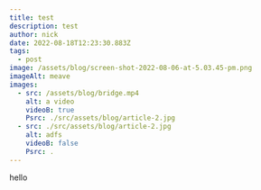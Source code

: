 ```yaml
---
title: test
description: test
author: nick
date: 2022-08-18T12:23:30.883Z
tags:
  - post
image: /assets/blog/screen-shot-2022-08-06-at-5.03.45-pm.png
imageAlt: meave
images:
  - src: /assets/blog/bridge.mp4
    alt: a video
    videoB: true
    Psrc: ./src/assets/blog/article-2.jpg
  - src: ./src/assets/blog/article-2.jpg
    alt: adfs
    videoB: false
    Psrc: .
---
```

hello
